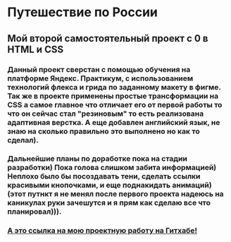 # Путешествие по России

## Мой второй самостоятельный проект с 0 в HTML и CSS

### Данный проект сверстан с помощью обучения на платформе Яндекс. Практикум, с использованием технологий флекса и грида по заданному макету в фигме. Так же в проекте применены простые трансформации на CSS а самое главное что отличает его от первой работы то что он сейчас стал "резиновым" то есть реализована адаптивная верстка. А еще добавлен английский язык, не знаю на сколько правильно это выполнено но как то сделал).

### Дальнейшие планы по доработке пока на стадии разработки) Пока голова слишком забита информацией) Неплохо было бы посоздавать тени, сделать ссылки красивыми кнопочками, и еще поднакидать анимаций) (этот путнкт я не менял после первого проекта надеюсь на каникулах руки зачешутся и я прям как сделаю все что планировал))).


### [А это ссылка на мою проектную работу на Гитхабе!](https://alekseisidenko.github.io/yp-msk-vlk/index.html)
